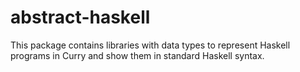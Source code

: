 abstract-haskell
================

This package contains libraries with data types to
represent Haskell programs in Curry and show them in
standard Haskell syntax.
